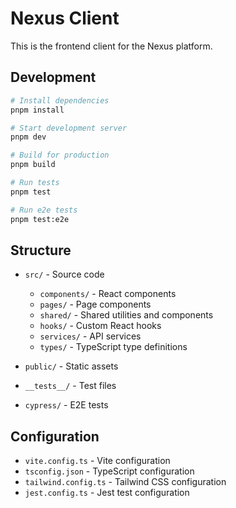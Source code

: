 # Nexus Client

This is the frontend client for the Nexus platform.

## Development

```bash
# Install dependencies
pnpm install

# Start development server
pnpm dev

# Build for production
pnpm build

# Run tests
pnpm test

# Run e2e tests
pnpm test:e2e
```

## Structure

- `src/` - Source code
  - `components/` - React components
  - `pages/` - Page components
  - `shared/` - Shared utilities and components
  - `hooks/` - Custom React hooks
  - `services/` - API services
  - `types/` - TypeScript type definitions

- `public/` - Static assets
- `__tests__/` - Test files
- `cypress/` - E2E tests

## Configuration

- `vite.config.ts` - Vite configuration
- `tsconfig.json` - TypeScript configuration
- `tailwind.config.ts` - Tailwind CSS configuration
- `jest.config.ts` - Jest test configuration

